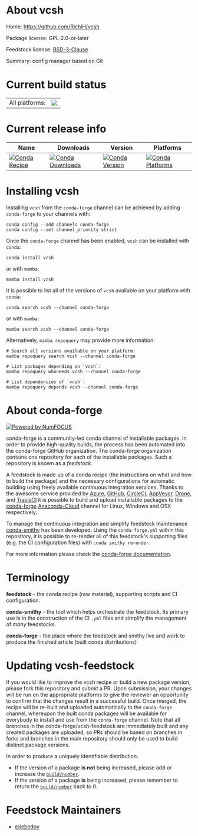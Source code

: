 About vcsh
==========

Home: https://github.com/RichiH/vcsh

Package license: GPL-2.0-or-later

Feedstock license: [BSD-3-Clause](https://github.com/conda-forge/vcsh-feedstock/blob/main/LICENSE.txt)

Summary: config manager based on Git

Current build status
====================


<table><tr><td>All platforms:</td>
    <td>
      <a href="https://dev.azure.com/conda-forge/feedstock-builds/_build/latest?definitionId=6448&branchName=main">
        <img src="https://dev.azure.com/conda-forge/feedstock-builds/_apis/build/status/vcsh-feedstock?branchName=main">
      </a>
    </td>
  </tr>
</table>

Current release info
====================

| Name | Downloads | Version | Platforms |
| --- | --- | --- | --- |
| [![Conda Recipe](https://img.shields.io/badge/recipe-vcsh-green.svg)](https://anaconda.org/conda-forge/vcsh) | [![Conda Downloads](https://img.shields.io/conda/dn/conda-forge/vcsh.svg)](https://anaconda.org/conda-forge/vcsh) | [![Conda Version](https://img.shields.io/conda/vn/conda-forge/vcsh.svg)](https://anaconda.org/conda-forge/vcsh) | [![Conda Platforms](https://img.shields.io/conda/pn/conda-forge/vcsh.svg)](https://anaconda.org/conda-forge/vcsh) |

Installing vcsh
===============

Installing `vcsh` from the `conda-forge` channel can be achieved by adding `conda-forge` to your channels with:

```
conda config --add channels conda-forge
conda config --set channel_priority strict
```

Once the `conda-forge` channel has been enabled, `vcsh` can be installed with `conda`:

```
conda install vcsh
```

or with `mamba`:

```
mamba install vcsh
```

It is possible to list all of the versions of `vcsh` available on your platform with `conda`:

```
conda search vcsh --channel conda-forge
```

or with `mamba`:

```
mamba search vcsh --channel conda-forge
```

Alternatively, `mamba repoquery` may provide more information:

```
# Search all versions available on your platform:
mamba repoquery search vcsh --channel conda-forge

# List packages depending on `vcsh`:
mamba repoquery whoneeds vcsh --channel conda-forge

# List dependencies of `vcsh`:
mamba repoquery depends vcsh --channel conda-forge
```


About conda-forge
=================

[![Powered by
NumFOCUS](https://img.shields.io/badge/powered%20by-NumFOCUS-orange.svg?style=flat&colorA=E1523D&colorB=007D8A)](https://numfocus.org)

conda-forge is a community-led conda channel of installable packages.
In order to provide high-quality builds, the process has been automated into the
conda-forge GitHub organization. The conda-forge organization contains one repository
for each of the installable packages. Such a repository is known as a *feedstock*.

A feedstock is made up of a conda recipe (the instructions on what and how to build
the package) and the necessary configurations for automatic building using freely
available continuous integration services. Thanks to the awesome service provided by
[Azure](https://azure.microsoft.com/en-us/services/devops/), [GitHub](https://github.com/),
[CircleCI](https://circleci.com/), [AppVeyor](https://www.appveyor.com/),
[Drone](https://cloud.drone.io/welcome), and [TravisCI](https://travis-ci.com/)
it is possible to build and upload installable packages to the
[conda-forge](https://anaconda.org/conda-forge) [Anaconda-Cloud](https://anaconda.org/)
channel for Linux, Windows and OSX respectively.

To manage the continuous integration and simplify feedstock maintenance
[conda-smithy](https://github.com/conda-forge/conda-smithy) has been developed.
Using the ``conda-forge.yml`` within this repository, it is possible to re-render all of
this feedstock's supporting files (e.g. the CI configuration files) with ``conda smithy rerender``.

For more information please check the [conda-forge documentation](https://conda-forge.org/docs/).

Terminology
===========

**feedstock** - the conda recipe (raw material), supporting scripts and CI configuration.

**conda-smithy** - the tool which helps orchestrate the feedstock.
                   Its primary use is in the construction of the CI ``.yml`` files
                   and simplify the management of *many* feedstocks.

**conda-forge** - the place where the feedstock and smithy live and work to
                  produce the finished article (built conda distributions)


Updating vcsh-feedstock
=======================

If you would like to improve the vcsh recipe or build a new
package version, please fork this repository and submit a PR. Upon submission,
your changes will be run on the appropriate platforms to give the reviewer an
opportunity to confirm that the changes result in a successful build. Once
merged, the recipe will be re-built and uploaded automatically to the
`conda-forge` channel, whereupon the built conda packages will be available for
everybody to install and use from the `conda-forge` channel.
Note that all branches in the conda-forge/vcsh-feedstock are
immediately built and any created packages are uploaded, so PRs should be based
on branches in forks and branches in the main repository should only be used to
build distinct package versions.

In order to produce a uniquely identifiable distribution:
 * If the version of a package **is not** being increased, please add or increase
   the [``build/number``](https://docs.conda.io/projects/conda-build/en/latest/resources/define-metadata.html#build-number-and-string).
 * If the version of a package **is** being increased, please remember to return
   the [``build/number``](https://docs.conda.io/projects/conda-build/en/latest/resources/define-metadata.html#build-number-and-string)
   back to 0.

Feedstock Maintainers
=====================

* [@lebedov](https://github.com/lebedov/)

